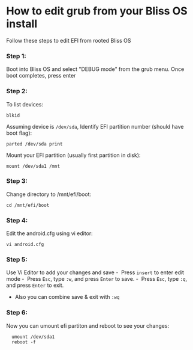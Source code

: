 # How to edit grub from your Bliss OS install

Follow these steps to edit EFI from rooted Bliss OS

### Step 1:
Boot into Bliss OS and select "DEBUG mode" from the grub menu. Once boot completes, press enter

### Step 2:
To list devices:
  
  `blkid`

Assuming device is `/dev/sda`, Identify EFI partition number (should have boot flag):

  `parted /dev/sda print`

Mount your EFI partition (usually first partition in disk):

  `mount /dev/sda1 /mnt`

### Step 3:
Change directory to /mnt/efi/boot:

  `cd /mnt/efi/boot`

### Step 4:
Edit the android.cfg using vi editor:

  `vi android.cfg`

### Step 5:
Use Vi Editor to add your changes and save 
-  Press `insert` to enter edit mode
-  Press `Esc`, type `:w`, and press `Enter` to save.
-  Press `Esc`, type `:q`, and press `Enter` to exit.
- Also you can combine save & exit with `:wq`

### Step 6:
Now you can umount efi partiton and reboot to see your changes:
```
  umount /dev/sda1
  reboot -f
```
